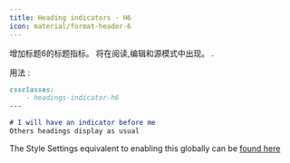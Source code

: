 ```yaml
---
title: Heading indicators - H6
icon: material/format-header-6
---
```


增加标题6的标题指标。 将在阅读,编辑和源模式中出现。
.

用法 :
```md
cssclasses:
    - headings-indicator-h6
---

# I will have an indicator before me
Others headings display as usual
```

The Style Settings equivalent to enabling this globally can be [found here](。/。/Style-Settings/Editor/Typography/headings/index.md#for-heading-6)